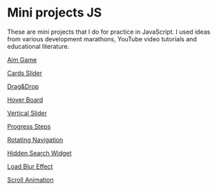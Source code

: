 # Mini projects JS

These are mini projects that I do for practice in JavaScript.
I used ideas from various development marathons, YouTube video tutorials and educational literature.

[Aim Game](https://andrey-roshchupkin.github.io/mini-projects-js/1_aim_game)

[Cards Slider](https://andrey-roshchupkin.github.io/mini-projects-js/2_cards_slider)

[Drag&Drop](https://andrey-roshchupkin.github.io/mini-projects-js/3_drag_n_drop)

[Hover Board](https://andrey-roshchupkin.github.io/mini-projects-js/4_hover_board)

[Vertical Slider](https://andrey-roshchupkin.github.io/mini-projects-js/5_slider)

[Progress Steps](https://andrey-roshchupkin.github.io/mini-projects-js/6_progress_steps)

[Rotating Navigation](https://andrey-roshchupkin.github.io/mini-projects-js/7_rotating_navigation)

[Hidden Search Widget](https://andrey-roshchupkin.github.io/mini-projects-js/8_hidden_search_widget)

[Load Blur Effect](https://andrey-roshchupkin.github.io/mini-projects-js/9_load_blur_effect)

[Scroll Animation](https://andrey-roshchupkin.github.io/mini-projects-js/10_scroll_animation)
